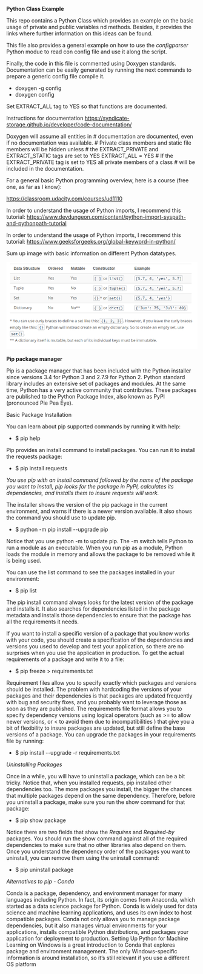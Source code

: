 __Python Class Example__

This repo contains a Python Class which provides an example on the basic usage of private and public variables nd methods. Besides, it provides the links where further information on this ideas can be found. 

This file also provides a general example on how to use the *configparser* Python modue to read con config file and use it along the script. 

Finally, the code in this file is commented using Doxygen standards. Documentation can be easily generated by running the next commands to prepare a generic config file compile it. 

* doxygen -g config 
* doxygen config

Set EXTRACT_ALL tag to YES so that functions are documented. 

Instructions for documentation
https://syndicate-storage.github.io/developer/code-documentation/

Doxygen will assume all entities in # documentation are documented, even if no documentation was available. # Private class members and static file members will be hidden unless # the EXTRACT_PRIVATE and EXTRACT_STATIC tags are set to YES EXTRACT_ALL = YES # If the EXTRACT_PRIVATE tag is set to YES all private members of a class # will be included in the documentation. 

For a general basic Python programming overview, here is a course (free one, as far as I know):

https://classroom.udacity.com/courses/ud1110

In order to understand the usage of Python imports, I recommend this tutorial:
https://www.devdungeon.com/content/python-import-syspath-and-pythonpath-tutorial

In order to understand the usage of Python imports, I recommend this tutorial:
https://www.geeksforgeeks.org/global-keyword-in-python/

Sum up image with basic information on different Python datatypes. 

![alt text](pythonDatatypes.png)

__Pip package manager__

Pip is a package manager that has been included with the Python installer since versions 3.4 for Python 3 and 2.7.9 for Python 2. Python standard library includes an extensive set of packages and modules. At the same time, Python has a very active community that contributes. These packages are published to the Python Package Index, also known as PyPI (pronounced Pie Pea Eye).

Basic Package Installation

You can learn about pip supported commands by running it with help:
* $ pip help

Pip provides an install command to install packages. You can run it to install the requests package:
* $ pip install requests

*You use pip with an install command followed by the name of the package you want to install, pip looks for the package in PyPI, calculates its dependencies, and installs them to insure requests will work.*

The installer shows the version of the pip package in the current environment, and warns if there is a newer version available. It also shows the command you should use to update pip.
* $ python -m pip install --upgrade pip

Notice that you use python -m to update pip. The -m switch tells Python to run a module as an executable. When you run pip as a module, Python loads the module in memory and allows the package to be removed while it is being used. 

You can use the list command to see the packages installed in your environment:
* $ pip list

The pip install <package> command always looks for the latest version of the package and installs it. It also searches for dependencies listed in the package metadata and installs those dependencies to ensure that the package has all the requirements it needs.
  
If you want to install a specific version of a package that you know works with your code, you should create a specification of the dependencies and versions you used to develop and test your application, so there are no surprises when you use the application in production. To get the actual requirements of a package and write it to a file:
* $ pip freeze > requirements.txt

Requirement files allow you to specify exactly which packages and versions should be installed. The problem with hardcoding the versions of your packages and their dependencies is that packages are updated frequently with bug and security fixes, and you probably want to leverage those as soon as they are published. The requirements file format allows you to specify dependency versions using logical operators (such as >= to allow newer versions, or < to avoid them due to incompatibilities ) that give you a bit of flexibility to insure packages are updated, but still define the base versions of a package. You can upgrade the packages in your requirements file by running:
* $ pip install --upgrade -r requirements.txt

*Uninstalling Packages*

Once in a while, you will have to uninstall a package, which can be a bit tricky. Notice that, when you installed requests, pip installed other dependencies too. The more packages you install, the bigger the chances that multiple packages depend on the same dependency. Therefore, before you uninstall a package, make sure you run the show command for that package:
* $ pip show package

Notice there are two fields that show the *Requires* and *Required-by* packages. You should run the show command against all of the required dependencies to make sure that no other libraries also depend on them. Once you understand the dependency order of the packages you want to uninstall, you can remove them using the uninstall command:
* $ pip uninstall package

*Alternatives to pip - Conda*

Conda is a package, dependency, and environment manager for many languages including Python. In fact, its origin comes from Anaconda, which started as a data science package for Python. Conda is widely used for data science and machine learning applications, and uses its own index to host compatible packages. Conda not only allows you to manage package dependencies, but it also manages virtual environments for your applications, installs compatible Python distributions, and packages your application for deployment to production. Setting Up Python for Machine Learning on Windows is a great introduction to Conda that explores package and environment management. The only Windows-specific information is around installation, so it’s still relevant if you use a different OS platform


